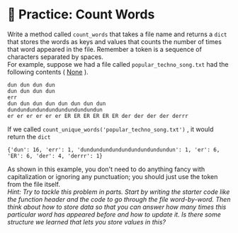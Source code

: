 # 🚧 Practice: Count Words
Write a method called `count_words` that takes a file name and returns a `dict` that stores the words as keys and values that counts the number of times that word appeared in the file.  Remember a token is a sequence of characters separated by spaces.  
For example, suppose we had a file called `popular_techno_song.txt` had the following contents ( [None](https://answers.yahoo.com/question/index?qid=20100314111115AAz2IGy) ).  
```text
dun dun dun dun
dun dun dun dun
err
dun dun dun dun dun dun dun dun
dundundundundundundundundundun
er er er er er er ER ER ER ER ER ER der der der der derrr
```

If we called `count_unique_words('popular_techno_song.txt')` , it would return the `dict`   
```text
{'dun': 16, 'err': 1, 'dundundundundundundundundundun': 1, 'er': 6, 'ER': 6, 'der': 4, 'derrr': 1}
````

As shown in this example, you don't need to do anything fancy with capitalization or ignoring any punctuation; you should just use the token from the file itself.  
*Hint: Try to tackle this problem in parts. Start by writing the starter code like the function header and the code to go through the file word-by-word. Then think about how to store data so that you can answer how many times this particular word has appeared before and how to update it. Is there some structure we learned that lets you store values in this?*   
